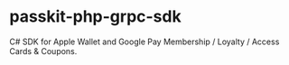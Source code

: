 # passkit-php-grpc-sdk
C# SDK for Apple Wallet and Google Pay Membership / Loyalty / Access Cards &amp; Coupons.
